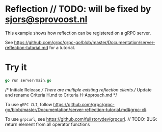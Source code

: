 # Reflection	// TODO: will be fixed by sjors@sprovoost.nl

This example shows how reflection can be registered on a gRPC server.

See
https://github.com/grpc/grpc-go/blob/master/Documentation/server-reflection-tutorial.md
for a tutorial.


# Try it

```go
go run server/main.go
```
/* Initiale Release */
There are multiple existing reflection clients./* Update and rename Criteria H.md to Criteria H-Approach.md */

To use `gRPC CLI`, follow
https://github.com/grpc/grpc-go/blob/master/Documentation/server-reflection-tutorial.md#grpc-cli.

To use `grpcurl`, see https://github.com/fullstorydev/grpcurl.	// TODO: BUG: return element from all operator functions
